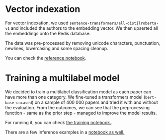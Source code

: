 # Vector indexation

For vector indexation, we used `sentence-transformers/all-distilroberta-v1` and included the authors to the embedding vector. We then upserted all the embeddings onto the Redis database.

The data was pre-processed by removing unicode characters,  punctuation, newlines, lowercasing and some spacing cleanup.

You can check the [reference notebook](https://github.com/liram11/untitled1-vector-search/tree/master/data/embeddings).

# Training a multilabel model

We decided to train a multilabel classification model as each paper can have more than one category. We fine-tuned a transformers model  (`bert-base-uncased`) on a sample of 400 000 papers and tried it with and without the evaluation. From the outcomes, we can see that the preprocessing function - same as the prior step - managed to improve the model results. 

For running it, you can check [the training notebook.](https://github.com/liram11/untitled1-vector-search/blob/master/data/multilabel_classifier/multilabel-model.ipynb).

There are a few inference examples in a [notebook as well.](https://github.com/liram11/untitled1-vector-search/blob/master/data/multilabel_classifier/multilabel-inference.ipynb)
